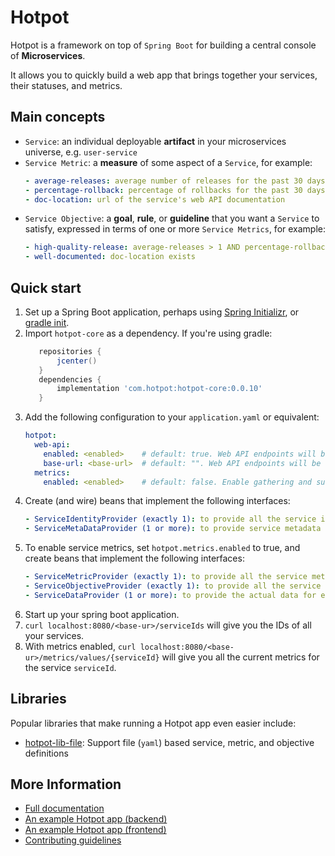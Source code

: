 # Hotpot

Hotpot is a framework on top of `Spring Boot` for building a central console of **Microservices**.

It allows you to quickly build a web app that brings together your services, their statuses, and metrics.

## Main concepts
- `Service`: an individual deployable **artifact** in your microservices universe, e.g. `user-service`
- `Service Metric`: a **measure** of some aspect of a `Service`, for example:
    ```yaml
    - average-releases: average number of releases for the past 30 days
    - percentage-rollback: percentage of rollbacks for the past 30 days
    - doc-location: url of the service's web API documentation
    ```
- `Service Objective`: a **goal**, **rule**, or **guideline** that you want a `Service` to satisfy,
expressed in terms of one or more `Service Metrics`, for example:
    ```yaml
    - high-quality-release: average-releases > 1 AND percentage-rollback < 20%
    - well-documented: doc-location exists
    ```

## Quick start
1. Set up a Spring Boot application, perhaps using [Spring Initializr](https://start.spring.io/), or
[gradle init](https://guides.gradle.org/building-spring-boot-2-projects-with-gradle/).
1. Import `hotpot-core` as a dependency. If you're using gradle:
    ```groovy
       repositories {
           jcenter()
       }
       dependencies {
           implementation 'com.hotpot:hotpot-core:0.0.10'
       }
    ```
1. Add the following configuration to your `application.yaml` or equivalent:
    ```yaml
    hotpot:
      web-api:
        enabled: <enabled>    # default: true. Web API endpoints will be exposed.
        base-url: <base-url>  # default: "". Web API endpoints will be exposed under the <base-url> sub-path
      metrics:
        enabled: <enabled>    # default: false. Enable gathering and surfacing service level metrics and objectives.
    ```
1. Create (and wire) beans that implement the following interfaces:
    ```yaml
    - ServiceIdentityProvider (exactly 1): to provide all the service identifiers
    - ServiceMetaDataProvider (1 or more): to provide service metadata given a service identifier
    ```
1. To enable service metrics, set `hotpot.metrics.enabled` to true, and create beans that implement the following
interfaces:
    ```yaml
    - ServiceMetricProvider (exactly 1): to provide all the service metrics
    - ServiceObjectiveProvider (exactly 1): to provide all the service objectives
    - ServiceDataProvider (1 or more): to provide the actual data for each metric defined in the ServiceMetricProvider
    ```
1. Start up your spring boot application.
1. `curl localhost:8080/<base-ur>/serviceIds` will give you the IDs of all your services.
1. With metrics enabled, `curl localhost:8080/<base-ur>/metrics/values/{serviceId}` will give you all the current
metrics for the service `serviceId`.

## Libraries
Popular libraries that make running a Hotpot app even easier include:
- [hotpot-lib-file](./hotpot-lib-file): Support file (`yaml`) based service, metric, and objective definitions

## More Information
- [Full documentation](./hotpot-core/docs/API.md)
- [An example Hotpot app (backend)](./hotpot-app)
- [An example Hotpot app (frontend)](./hotpot-app-frontend)
- [Contributing guidelines](./CONTRIBUTING.md)
